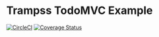 # Trampss TodoMVC Example
[![CircleCI](https://circleci.com/gh/Trampss/todomvc.svg?style=svg)](https://circleci.com/gh/Trampss/todomvc) [![Coverage Status](https://coveralls.io/repos/github/Trampss/todomvc/badge.svg?branch=master)](https://coveralls.io/github/Trampss/todomvc?branch=master)


